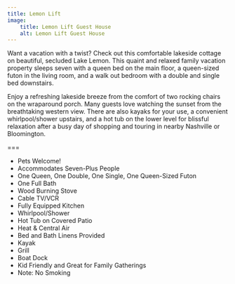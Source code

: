 ```yaml
---
title: Lemon Lift
image:
    title: Lemon Lift Guest House
    alt: Lemon Lift Guest House
---
```

Want a vacation with a twist? Check out this comfortable lakeside cottage on beautiful, secluded Lake Lemon. This quaint and relaxed family vacation property sleeps seven with a queen bed on the main floor, a queen-sized futon in the living room, and a walk out bedroom with a double and single bed downstairs.

Enjoy a refreshing lakeside breeze from the comfort of two rocking chairs on the wraparound porch. Many guests love watching the sunset from the breathtaking western view. There are also kayaks for your use, a convenient whirlpool/shower upstairs, and a hot tub on the lower level for blissful relaxation after a busy day of shopping and touring in nearby Nashville or Bloomington.

===

- Pets Welcome!
- Accommodates Seven-Plus People
- One Queen, One Double, One Single, One Queen-Sized Futon
- One Full Bath
- Wood Burning Stove
- Cable TV/VCR
- Fully Equipped Kitchen
- Whirlpool/Shower
- Hot Tub on Covered Patio
- Heat & Central Air
- Bed and Bath Linens Provided
- Kayak
- Grill
- Boat Dock
- Kid Friendly and Great for Family Gatherings
- Note: No Smoking
